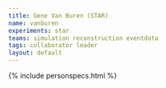 ```yaml
---
title: Gene Van Buren (STAR)
name: vanburen
experiments: star
teams: simulation reconstruction eventdata
tags: collaborator leader
layout: default
---
```


{% include personspecs.html %}
